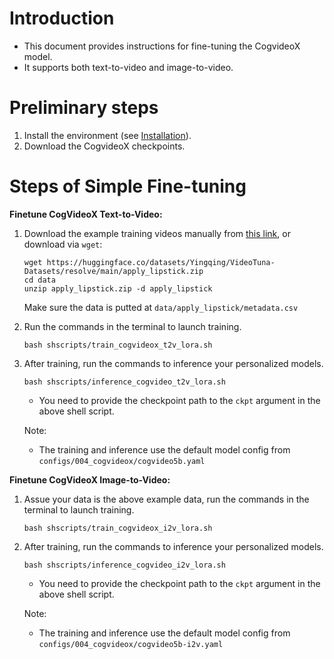 
# Introduction
- This document provides instructions for fine-tuning the CogvideoX model.
- It supports both text-to-video and image-to-video.

# Preliminary steps
1. Install the environment (see [Installation]()).
2. Download the CogvideoX checkpoints. 

# Steps of Simple Fine-tuning
**Finetune CogVideoX Text-to-Video:**
1. Download the example training videos manually from [this link](https://huggingface.co/datasets/Yingqing/VideoTuna-Datasets/resolve/main/apply_lipstick.zip), or download via `wget`:
    ```
    wget https://huggingface.co/datasets/Yingqing/VideoTuna-Datasets/resolve/main/apply_lipstick.zip
    cd data
    unzip apply_lipstick.zip -d apply_lipstick
    ```
    Make sure the data is putted at `data/apply_lipstick/metadata.csv`

2. Run the commands in the terminal to launch training.
    ```
    bash shscripts/train_cogvideox_t2v_lora.sh
    ```
3. After training, run the commands to inference your personalized models.
    ```
    bash shscripts/inference_cogvideo_t2v_lora.sh
    ```
    - You need to provide the checkpoint path to the `ckpt` argument in the above shell script.  

    Note: 
    - The training and inference use the default model config from `configs/004_cogvideox/cogvideo5b.yaml`


**Finetune CogVideoX Image-to-Video:**
1. Assue your data is the above example data, run the commands in the terminal to launch training.
    ```
    bash shscripts/train_cogvideox_i2v_lora.sh
    ```
2. After training, run the commands to inference your personalized models.
    ```
    bash shscripts/inference_cogvideo_i2v_lora.sh
    ```
    - You need to provide the checkpoint path to the `ckpt` argument in the above shell script.  

    Note: 
    - The training and inference use the default model config from `configs/004_cogvideox/cogvideo5b-i2v.yaml`
